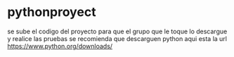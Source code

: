 # pythonproyect
se sube el codigo del proyecto para que el grupo que le toque lo descargue y realice las pruebas  se recomienda que descarguen python aqui esta la url https://www.python.org/downloads/
